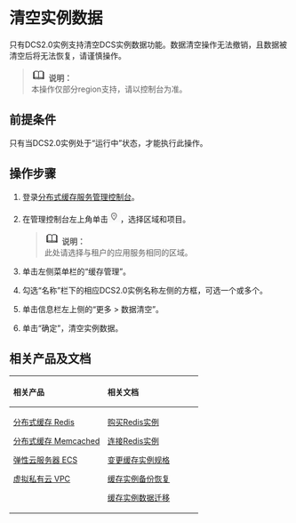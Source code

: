 # 清空实例数据<a name="ZH-CN_TOPIC_0144197423"></a>

只有DCS2.0实例支持清空DCS实例数据功能。数据清空操作无法撤销，且数据被清空后将无法恢复，请谨慎操作。

>![](public_sys-resources/icon-note.gif) **说明：**   
>本操作仅部分region支持，请以控制台为准。  

## 前提条件<a name="zh-cn_topic_0132035899_section46727122"></a>

只有当DCS2.0实例处于“运行中”状态，才能执行此操作。

## 操作步骤<a name="zh-cn_topic_0132035899_section1871533122711"></a>

1.  登录[分布式缓存服务管理控制台](https://console.huaweicloud.com/dcs)。
2.  在管理控制台左上角单击![](figures/icon-region.png)，选择区域和项目。

    >![](public_sys-resources/icon-note.gif) **说明：**   
    >此处请选择与租户的应用服务相同的区域。  

3.  单击左侧菜单栏的“缓存管理”。
4.  勾选“名称”栏下的相应DCS2.0实例名称左侧的方框，可选一个或多个。
5.  单击信息栏左上侧的“更多 \> 数据清空”。
6.  单击“确定”，清空实例数据。

## 相关产品及文档<a name="zh-cn_topic_0132035899_section152613113129"></a>

<a name="zh-cn_topic_0132035899_zh-cn_topic_0046844820_table1073594361220"></a>
<table><thead align="left"><tr id="zh-cn_topic_0132035899_zh-cn_topic_0046844820_row197372430123"><th class="cellrowborder" valign="top" width="50%" id="mcps1.1.3.1.1"><p id="zh-cn_topic_0132035899_zh-cn_topic_0046844820_p4737243111216"><a name="zh-cn_topic_0132035899_zh-cn_topic_0046844820_p4737243111216"></a><a name="zh-cn_topic_0132035899_zh-cn_topic_0046844820_p4737243111216"></a>相关产品</p>
</th>
<th class="cellrowborder" valign="top" width="50%" id="mcps1.1.3.1.2"><p id="zh-cn_topic_0132035899_zh-cn_topic_0046844820_p18737144301214"><a name="zh-cn_topic_0132035899_zh-cn_topic_0046844820_p18737144301214"></a><a name="zh-cn_topic_0132035899_zh-cn_topic_0046844820_p18737144301214"></a>相关文档</p>
</th>
</tr>
</thead>
<tbody><tr id="zh-cn_topic_0132035899_zh-cn_topic_0046844820_row17371443131210"><td class="cellrowborder" valign="top" width="50%" headers="mcps1.1.3.1.1 "><p id="zh-cn_topic_0132035899_zh-cn_topic_0046844820_p13372054101419"><a name="zh-cn_topic_0132035899_zh-cn_topic_0046844820_p13372054101419"></a><a name="zh-cn_topic_0132035899_zh-cn_topic_0046844820_p13372054101419"></a><a href="https://www.huaweicloud.com/product/dcs.html?infodocbz" target="_blank" rel="noopener noreferrer">分布式缓存 Redis</a></p>
<p id="zh-cn_topic_0132035899_zh-cn_topic_0046844820_p19548105714519"><a name="zh-cn_topic_0132035899_zh-cn_topic_0046844820_p19548105714519"></a><a name="zh-cn_topic_0132035899_zh-cn_topic_0046844820_p19548105714519"></a><a href="https://www.huaweicloud.com/product/dcsmem.html?infodocbz" target="_blank" rel="noopener noreferrer">分布式缓存 Memcached</a></p>
<p id="zh-cn_topic_0132035899_zh-cn_topic_0046844820_p8862161219564"><a name="zh-cn_topic_0132035899_zh-cn_topic_0046844820_p8862161219564"></a><a name="zh-cn_topic_0132035899_zh-cn_topic_0046844820_p8862161219564"></a><a href="https://www.huaweicloud.com/product/ecs.html?infodocbz" target="_blank" rel="noopener noreferrer">弹性云服务器 ECS</a></p>
<p id="zh-cn_topic_0132035899_zh-cn_topic_0046844820_p841193941416"><a name="zh-cn_topic_0132035899_zh-cn_topic_0046844820_p841193941416"></a><a name="zh-cn_topic_0132035899_zh-cn_topic_0046844820_p841193941416"></a><a href="http://www.huaweicloud.com/product/vpc.html?infodocbz" target="_blank" rel="noopener noreferrer">虚拟私有云 VPC</a></p>
</td>
<td class="cellrowborder" valign="top" width="50%" headers="mcps1.1.3.1.2 "><p id="zh-cn_topic_0132035899_zh-cn_topic_0046844820_p1381695711471"><a name="zh-cn_topic_0132035899_zh-cn_topic_0046844820_p1381695711471"></a><a name="zh-cn_topic_0132035899_zh-cn_topic_0046844820_p1381695711471"></a><a href="https://support.huaweicloud.com/usermanual-dcs/dcs-zh-ug-180315001.html?infodocbz" target="_blank" rel="noopener noreferrer">购买Redis实例</a></p>
<p id="zh-cn_topic_0132035899_zh-cn_topic_0046844820_p682916370595"><a name="zh-cn_topic_0132035899_zh-cn_topic_0046844820_p682916370595"></a><a name="zh-cn_topic_0132035899_zh-cn_topic_0046844820_p682916370595"></a><a href="https://support.huaweicloud.com/usermanual-dcs/zh-cn_topic_0082114847.html?infodocbz" target="_blank" rel="noopener noreferrer">连接Redis实例</a></p>
<p id="zh-cn_topic_0132035899_zh-cn_topic_0046844820_p16726748155912"><a name="zh-cn_topic_0132035899_zh-cn_topic_0046844820_p16726748155912"></a><a name="zh-cn_topic_0132035899_zh-cn_topic_0046844820_p16726748155912"></a><a href="https://support.huaweicloud.com/usermanual-dcs/zh-cn_topic_0061845451.html?infodocbz" target="_blank" rel="noopener noreferrer">变更缓存实例规格</a></p>
<p id="zh-cn_topic_0132035899_zh-cn_topic_0046844820_p12250886517"><a name="zh-cn_topic_0132035899_zh-cn_topic_0046844820_p12250886517"></a><a name="zh-cn_topic_0132035899_zh-cn_topic_0046844820_p12250886517"></a><a href="https://support.huaweicloud.com/usermanual-dcs/zh-cn_topic_0079545637.html?infodocbz" target="_blank" rel="noopener noreferrer">缓存实例备份恢复</a></p>
<p id="zh-cn_topic_0132035899_zh-cn_topic_0046844820_p143616360517"><a name="zh-cn_topic_0132035899_zh-cn_topic_0046844820_p143616360517"></a><a name="zh-cn_topic_0132035899_zh-cn_topic_0046844820_p143616360517"></a><a href="https://support.huaweicloud.com/migration-dcs/zh-cn_topic_0078784423.html?infodocbz" target="_blank" rel="noopener noreferrer">缓存实例数据迁移</a></p>
</td>
</tr>
</tbody>
</table>

